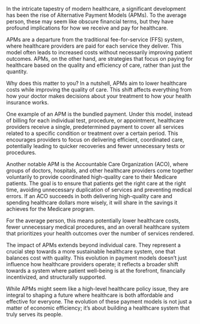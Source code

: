 In the intricate tapestry of modern healthcare, a significant development has been the rise of Alternative Payment Models (APMs). To the average person, these may seem like obscure financial terms, but they have profound implications for how we receive and pay for healthcare.

APMs are a departure from the traditional fee-for-service (FFS) system, where healthcare providers are paid for each service they deliver. This model often leads to increased costs without necessarily improving patient outcomes. APMs, on the other hand, are strategies that focus on paying for healthcare based on the quality and efficiency of care, rather than just the quantity.

Why does this matter to you? In a nutshell, APMs aim to lower healthcare costs while improving the quality of care. This shift affects everything from how your doctor makes decisions about your treatment to how your health insurance works.

One example of an APM is the bundled payment. Under this model, instead of billing for each individual test, procedure, or appointment, healthcare providers receive a single, predetermined payment to cover all services related to a specific condition or treatment over a certain period. This encourages providers to focus on delivering efficient, coordinated care, potentially leading to quicker recoveries and fewer unnecessary tests or procedures.

Another notable APM is the Accountable Care Organization (ACO), where groups of doctors, hospitals, and other healthcare providers come together voluntarily to provide coordinated high-quality care to their Medicare patients. The goal is to ensure that patients get the right care at the right time, avoiding unnecessary duplication of services and preventing medical errors. If an ACO succeeds in both delivering high-quality care and spending healthcare dollars more wisely, it will share in the savings it achieves for the Medicare program.

For the average person, this means potentially lower healthcare costs, fewer unnecessary medical procedures, and an overall healthcare system that prioritizes your health outcomes over the number of services rendered.

The impact of APMs extends beyond individual care. They represent a crucial step towards a more sustainable healthcare system, one that balances cost with quality. This evolution in payment models doesn’t just influence how healthcare providers operate; it reflects a broader shift towards a system where patient well-being is at the forefront, financially incentivized, and structurally supported.

While APMs might seem like a high-level healthcare policy issue, they are integral to shaping a future where healthcare is both affordable and effective for everyone. The evolution of these payment models is not just a matter of economic efficiency; it’s about building a healthcare system that truly serves its people.